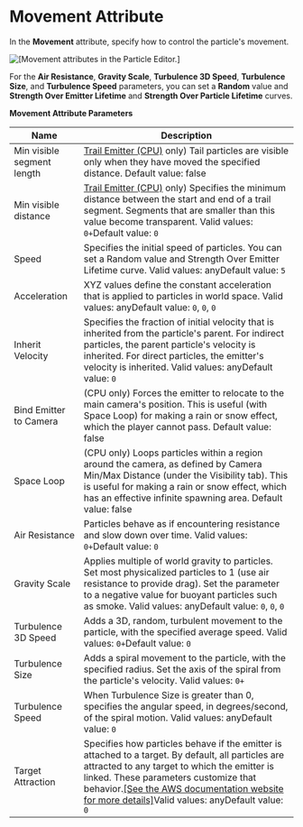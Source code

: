 # Movement Attribute<a name="particle-editor-reference-movement"></a>

In the **Movement** attribute, specify how to control the particle's movement\.

![\[Movement attributes in the Particle Editor.\]](http://docs.aws.amazon.com/lumberyard/latest/userguide/images/particles/particle-editor-reference-movement.png)

For the **Air Resistance**, **Gravity Scale**, **Turbulence 3D Speed**, **Turbulence Size**, and **Turbulence Speed** parameters, you can set a **Random** value and **Strength Over Emitter Lifetime** and **Strength Over Particle Lifetime** curves\.


**Movement Attribute Parameters**  

| Name | Description | 
| --- | --- | 
| Min visible segment length | [Trail Emitter \(CPU\)](particle-editor-emitter-shape-type-trail.md) only\) Tail particles are visible only when they have moved the specified distance\. Default value: false | 
| Min visible distance | [Trail Emitter \(CPU\)](particle-editor-emitter-shape-type-trail.md) only\) Specifies the minimum distance between the start and end of a trail segment\. Segments that are smaller than this value become transparent\. Valid values: `0+`Default value: `0` | 
| Speed | Specifies the initial speed of particles\. You can set a Random value and Strength Over Emitter Lifetime curve\. Valid values: anyDefault value: `5` | 
| Acceleration | XYZ values define the constant acceleration that is applied to particles in world space\. Valid values: anyDefault value: `0`, `0`, `0`  | 
| Inherit Velocity | Specifies the fraction of initial velocity that is inherited from the particle's parent\. For indirect particles, the parent particle's velocity is inherited\. For direct particles, the emitter's velocity is inherited\. Valid values: anyDefault value: `0` | 
| Bind Emitter to Camera | \(CPU only\) Forces the emitter to relocate to the main camera's position\. This is useful \(with Space Loop\) for making a rain or snow effect, which the player cannot pass\. Default value: false | 
| Space Loop | \(CPU only\) Loops particles within a region around the camera, as defined by Camera Min/Max Distance \(under the Visibility tab\)\. This is useful for making a rain or snow effect, which has an effective infinite spawning area\. Default value: false | 
| Air Resistance | Particles behave as if encountering resistance and slow down over time\. Valid values: `0+`Default value: `0`  | 
| Gravity Scale | Applies multiple of world gravity to particles\. Set most physicalized particles to 1 \(use air resistance to provide drag\)\. Set the parameter to a negative value for buoyant particles such as smoke\. Valid values: anyDefault value: `0`, `0`, `0` | 
| Turbulence 3D Speed | Adds a 3D, random, turbulent movement to the particle, with the specified average speed\. Valid values: `0+`Default value: `0` | 
| Turbulence Size | Adds a spiral movement to the particle, with the specified radius\. Set the axis of the spiral from the particle's velocity\. Valid values: `0+`  | 
| Turbulence Speed | When Turbulence Size is greater than 0, specifies the angular speed, in degrees/second, of the spiral motion\. Valid values: anyDefault value: `0` | 
| Target Attraction | Specifies how particles behave if the emitter is attached to a target\. By default, all particles are attracted to any target to which the emitter is linked\. These parameters customize that behavior\.[\[See the AWS documentation website for more details\]](http://docs.aws.amazon.com/lumberyard/latest/userguide/particle-editor-reference-movement.html)Valid values: anyDefault value: `0` | 